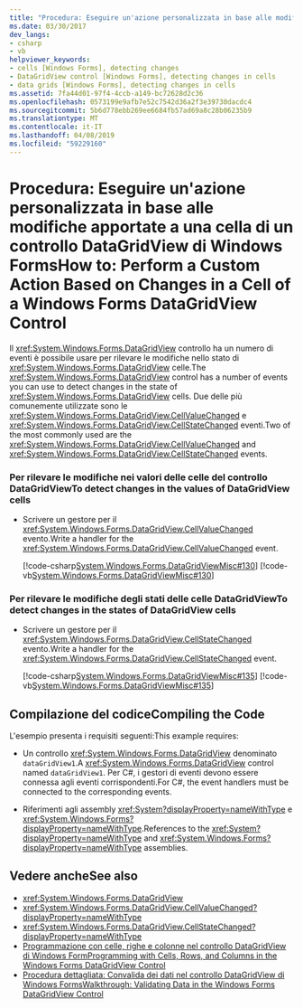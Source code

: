 ```yaml
---
title: "Procedura: Eseguire un'azione personalizzata in base alle modifiche apportate a una cella di un controllo DataGridView di Windows Forms"
ms.date: 03/30/2017
dev_langs:
- csharp
- vb
helpviewer_keywords:
- cells [Windows Forms], detecting changes
- DataGridView control [Windows Forms], detecting changes in cells
- data grids [Windows Forms], detecting changes in cells
ms.assetid: 7fa44d01-97f4-4ccb-a149-bc72628d2c36
ms.openlocfilehash: 0573199e9afb7e52c7542d36a2f3e39730dacdc4
ms.sourcegitcommit: 5b6d778ebb269ee6684fb57ad69a8c28b06235b9
ms.translationtype: MT
ms.contentlocale: it-IT
ms.lasthandoff: 04/08/2019
ms.locfileid: "59229160"
---
```

# <a name="how-to-perform-a-custom-action-based-on-changes-in-a-cell-of-a-windows-forms-datagridview-control"></a><span data-ttu-id="d9663-102">Procedura: Eseguire un'azione personalizzata in base alle modifiche apportate a una cella di un controllo DataGridView di Windows Forms</span><span class="sxs-lookup"><span data-stu-id="d9663-102">How to: Perform a Custom Action Based on Changes in a Cell of a Windows Forms DataGridView Control</span></span>
<span data-ttu-id="d9663-103">Il <xref:System.Windows.Forms.DataGridView> controllo ha un numero di eventi è possibile usare per rilevare le modifiche nello stato di <xref:System.Windows.Forms.DataGridView> celle.</span><span class="sxs-lookup"><span data-stu-id="d9663-103">The <xref:System.Windows.Forms.DataGridView> control has a number of events you can use to detect changes in the state of <xref:System.Windows.Forms.DataGridView> cells.</span></span> <span data-ttu-id="d9663-104">Due delle più comunemente utilizzate sono le <xref:System.Windows.Forms.DataGridView.CellValueChanged> e <xref:System.Windows.Forms.DataGridView.CellStateChanged> eventi.</span><span class="sxs-lookup"><span data-stu-id="d9663-104">Two of the most commonly used are the <xref:System.Windows.Forms.DataGridView.CellValueChanged> and <xref:System.Windows.Forms.DataGridView.CellStateChanged> events.</span></span>  
  
### <a name="to-detect-changes-in-the-values-of-datagridview-cells"></a><span data-ttu-id="d9663-105">Per rilevare le modifiche nei valori delle celle del controllo DataGridView</span><span class="sxs-lookup"><span data-stu-id="d9663-105">To detect changes in the values of DataGridView cells</span></span>  
  
-   <span data-ttu-id="d9663-106">Scrivere un gestore per il <xref:System.Windows.Forms.DataGridView.CellValueChanged> evento.</span><span class="sxs-lookup"><span data-stu-id="d9663-106">Write a handler for the <xref:System.Windows.Forms.DataGridView.CellValueChanged> event.</span></span>  
  
     [!code-csharp[System.Windows.Forms.DataGridViewMisc#130](~/samples/snippets/csharp/VS_Snippets_Winforms/System.Windows.Forms.DataGridViewMisc/CS/datagridviewmisc.cs#130)]
     [!code-vb[System.Windows.Forms.DataGridViewMisc#130](~/samples/snippets/visualbasic/VS_Snippets_Winforms/System.Windows.Forms.DataGridViewMisc/VB/datagridviewmisc.vb#130)]  
  
### <a name="to-detect-changes-in-the-states-of-datagridview-cells"></a><span data-ttu-id="d9663-107">Per rilevare le modifiche degli stati delle celle DataGridView</span><span class="sxs-lookup"><span data-stu-id="d9663-107">To detect changes in the states of DataGridView cells</span></span>  
  
-   <span data-ttu-id="d9663-108">Scrivere un gestore per il <xref:System.Windows.Forms.DataGridView.CellStateChanged> evento.</span><span class="sxs-lookup"><span data-stu-id="d9663-108">Write a handler for the <xref:System.Windows.Forms.DataGridView.CellStateChanged> event.</span></span>  
  
     [!code-csharp[System.Windows.Forms.DataGridViewMisc#135](~/samples/snippets/csharp/VS_Snippets_Winforms/System.Windows.Forms.DataGridViewMisc/CS/datagridviewmisc.cs#135)]
     [!code-vb[System.Windows.Forms.DataGridViewMisc#135](~/samples/snippets/visualbasic/VS_Snippets_Winforms/System.Windows.Forms.DataGridViewMisc/VB/datagridviewmisc.vb#135)]  
  
## <a name="compiling-the-code"></a><span data-ttu-id="d9663-109">Compilazione del codice</span><span class="sxs-lookup"><span data-stu-id="d9663-109">Compiling the Code</span></span>  
 <span data-ttu-id="d9663-110">L'esempio presenta i requisiti seguenti:</span><span class="sxs-lookup"><span data-stu-id="d9663-110">This example requires:</span></span>  
  
-   <span data-ttu-id="d9663-111">Un controllo <xref:System.Windows.Forms.DataGridView> denominato `dataGridView1`.</span><span class="sxs-lookup"><span data-stu-id="d9663-111">A <xref:System.Windows.Forms.DataGridView> control named `dataGridView1`.</span></span> <span data-ttu-id="d9663-112">Per C#, i gestori di eventi devono essere connessa agli eventi corrispondenti.</span><span class="sxs-lookup"><span data-stu-id="d9663-112">For C#, the event handlers must be connected to the corresponding events.</span></span>  
  
-   <span data-ttu-id="d9663-113">Riferimenti agli assembly <xref:System?displayProperty=nameWithType> e <xref:System.Windows.Forms?displayProperty=nameWithType>.</span><span class="sxs-lookup"><span data-stu-id="d9663-113">References to the <xref:System?displayProperty=nameWithType> and <xref:System.Windows.Forms?displayProperty=nameWithType> assemblies.</span></span>  
  
## <a name="see-also"></a><span data-ttu-id="d9663-114">Vedere anche</span><span class="sxs-lookup"><span data-stu-id="d9663-114">See also</span></span>

- <xref:System.Windows.Forms.DataGridView>
- <xref:System.Windows.Forms.DataGridView.CellValueChanged?displayProperty=nameWithType>
- <xref:System.Windows.Forms.DataGridView.CellStateChanged?displayProperty=nameWithType>
- [<span data-ttu-id="d9663-115">Programmazione con celle, righe e colonne nel controllo DataGridView di Windows Form</span><span class="sxs-lookup"><span data-stu-id="d9663-115">Programming with Cells, Rows, and Columns in the Windows Forms DataGridView Control</span></span>](programming-with-cells-rows-and-columns-in-the-datagrid.md)
- [<span data-ttu-id="d9663-116">Procedura dettagliata: Convalida dei dati nel controllo DataGridView di Windows Forms</span><span class="sxs-lookup"><span data-stu-id="d9663-116">Walkthrough: Validating Data in the Windows Forms DataGridView Control</span></span>](walkthrough-validating-data-in-the-windows-forms-datagridview-control.md)
